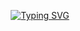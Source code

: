 <p align="center">
  <a href="https://git.io/typing-svg">
    <img src="https://readme-typing-svg.demolab.com?font=Fira+Code&weight=600&size=25&pause=1000&color=ffffff&random=false&width=435&height=40&lines=Ol%C3%A1%2C+eu+sou+Wagner+Gomes!+%E2%98%95%F0%9F%92%BB%F0%9F%8C%9" alt="Typing SVG">
  </a>
</p>
